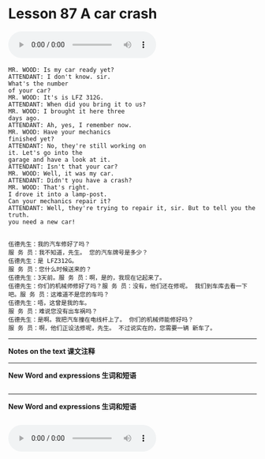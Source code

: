 # Lesson 87 A car crash

​<audio id="audio" controls="" loop="loop">
    <source id="mp3" src="https://online1.tingclass.net/lesson/shi0529/0000/16/87.mp3"> 
</audio>

```
MR. WOOD: Is my car ready yet?
ATTENDANT: I don't know. sir.
What's the number
of your car?
MR. WOOD: It's is LFZ 312G.
ATTENDANT: When did you bring it to us?
MR. WOOD: I brought it here three
days ago.
ATTENDANT: Ah, yes, I remember now.
MR. WOOD: Have your mechanics
finished yet?
ATTENDANT: No, they're still working on
it. Let's go into the
garage and have a look at it.
ATTENDANT: Isn't that your car?
MR. WOOD: Well, it was my car.
ATTENDANT: Didn't you have a crash?
MR. WOOD: That's right.
I drove it into a lamp-post.
Can your mechanics repair it?
ATTENDANT: Well, they're trying to repair it, sir. But to tell you the truth.
you need a new car!


伍德先生：我的汽车修好了吗？
服 务 员：我不知道，先生。 您的汽车牌号是多少？
伍德先生：是 LFZ312G。
服 务 员：您什么时候送来的？
伍德先生：3天前。服 务 员：啊，是的，我现在记起来了。
伍德先生：你们的机械师修好了吗？服 务 员：没有，他们还在修呢。 我们到车库去看一下吧。服 务 员：这难道不是您的车吗？
伍德先生：唔，这曾是我的车。
服 务 员：难说您没有出车祸吗？
伍德先生：是啊。我把汽车撞在电线杆上了。 你们的机械师能修好吗？
服 务 员：啊，他们正设法修呢，先生。 不过说实在的，您需要一辆 新车了。
```

------------
**Notes on the text 课文注释**

-------------
**New Word and expressions 生词和短语**
```markdown

```
-------------

**New Word and expressions 生词和短语**
```markdown

```

<audio id="audio" controls="" loop="loop">
    <source id="mp3" src="https://i.xiao84.com/en-nce/1mp3-en/lesson88.mp3">
</audio>
